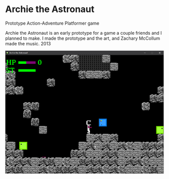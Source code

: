 # Archie the Astronaut
Prototype Action-Adventure Platformer game

Archie the Astronaut is an early prototype for a game a couple friends and I planned to make. I made the prototype and the art, and Zachary McCollum made the music. 2013

![](https://github.com/tjcouch1/Old-GameMaker-Games/blob/master/archietheastronaut.gif)
